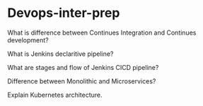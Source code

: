 # Devops-inter-prep

What is difference between Continues Integration and Continues development? 

What is Jenkins declaritive pipeline?

What are stages and flow of Jenkins CICD pipeline?

Difference between Monolithic and Microservices?

Explain Kubernetes architecture.

